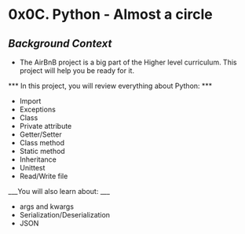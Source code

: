 # 0x0C. Python - Almost a circle

## ___Background Context___

* The AirBnB project is a big part of the Higher level curriculum. This project will help you be ready for it.

*** In this project, you will review everything about Python: ***

* Import
* Exceptions
* Class
* Private attribute
* Getter/Setter
* Class method
* Static method
* Inheritance
* Unittest
* Read/Write file

___You will also learn about: ___

* args and kwargs
* Serialization/Deserialization
* JSON
